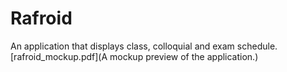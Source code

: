 # Rafroid
An application that displays class, colloquial and exam schedule.
[rafroid_mockup.pdf](A mockup preview of the application.) 
